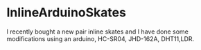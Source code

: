 # InlineArduinoSkates
I recently bought a new pair inline skates and I have done some modifications using an arduino, HC-SR04, JHD-162A, DHT11,LDR.
